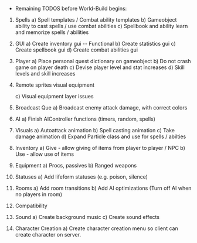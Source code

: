 * Remaining TODOS before World-Build begins:

1) Spells
    a) Spell templates / Combat ability templates
    b) Gameobject ability to cast spells / use combat abilities
    c) Spellbook and ability learn and memorize spells / abilities

2) GUI
    a) Create inventory gui  -- Functional
    b) Create statistics gui
    c) Create spellbook gui
    d) Create combat abilities gui

3) Player
    a) Place personal quest dictionary on gameobject
    b) Do not crash game on player death
    c) Devise player level and stat increases
    d) Skill levels and skill increases
    
4) Remote sprites visual equipment
    <!--a) Visual equipment displayed to other players remotely  -->
    <!--b) Equipping items effecting visual equipment-->
    c) Visual equipment layer issues
    
5) Broadcast Que
    a) Broadcast enemy attack damage, with correct colors

6) AI
    a) Finish AIController functions (timers, random, spells)

7) Visuals
    a) Autoattack animation
    b) Spell casting animation
    c) Take damage animation
    d) Expand Particle class and use for spells / abilties
    
8) Inventory
    a) Give - allow giving of items from player to player / NPC
    b) Use - allow use of items

9) Equipment
    a) Procs, passives
    b) Ranged weapons

10) Statuses
    a) Add lifeform statuses (e.g. poison, silence)
    
11) Rooms
    a) Add room transitions
    b) Add AI optimizations (Turn off AI when no players in room)
    
12) Compatibility
    <!-- a) Refactor filepaths to be compatible with Windows and *nix -->
    <!-- b) Test on Windows system -->
    
13) Sound
    a) Create background music
    c) Create sound effects
    
14) Character Creation
    a) Create character creation menu so client can create character
        on server.
